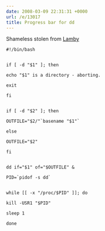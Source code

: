```yaml
---
date: 2008-03-09 22:31:31 +0000
url: /e/13017
title: Progress bar for dd 
---
```



Shameless stolen from [Lamby](http://chris-lamb.co.uk/2008/01/24/can-you-get-cp-to-give-a-progress-bar-like-wget/)



	#!/bin/bash


	if [ -d "$1" ]; then

	echo "$1" is a directory - aborting.

	exit

	fi


	if [ -d "$2" ]; then

	OUTFILE="$2/"`basename "$1"`

	else

	OUTFILE="$2"

	fi


	dd if="$1" of="$OUTFILE" &

	PID=`pidof -s dd`


	while [[ -x "/proc/$PID" ]]; do

	kill -USR1 "$PID"

	sleep 1

	done
